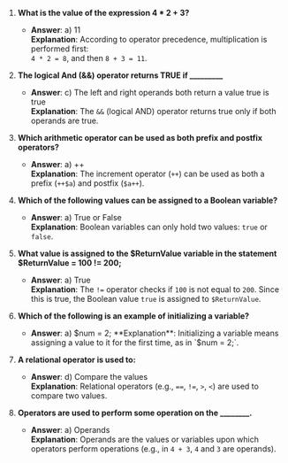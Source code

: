 1. **What is the value of the expression 4 * 2 + 3?**
   - **Answer**: a) 11  
   **Explanation**: According to operator precedence, multiplication is performed first:  
   `4 * 2 = 8`, and then `8 + 3 = 11`.

2. **The logical And (&&) operator returns TRUE if _________**
   - **Answer**: c) The left and right operands both return a value true is true  
   **Explanation**: The `&&` (logical AND) operator returns true only if both operands are true.

3. **Which arithmetic operator can be used as both prefix and postfix operators?**
   - **Answer**: a) ++  
   **Explanation**: The increment operator (`++`) can be used as both a prefix (`++$a`) and postfix (`$a++`).

4. **Which of the following values can be assigned to a Boolean variable?**
   - **Answer**: a) True or False  
   **Explanation**: Boolean variables can only hold two values: `true` or `false`.

5. **What value is assigned to the $ReturnValue variable in the statement $ReturnValue = 100 != 200;**
   - **Answer**: a) True  
   **Explanation**: The `!=` operator checks if `100` is not equal to `200`. Since this is true, the Boolean value `true` is assigned to `$ReturnValue`.

6. **Which of the following is an example of initializing a variable?**
   - **Answer**: a) $num = 2;  
   **Explanation**: Initializing a variable means assigning a value to it for the first time, as in `$num = 2;`.

7. **A relational operator is used to:**
   - **Answer**: d) Compare the values  
   **Explanation**: Relational operators (e.g., `==`, `!=`, `>`, `<`) are used to compare two values.

8. **Operators are used to perform some operation on the ________.**
   - **Answer**: a) Operands  
   **Explanation**: Operands are the values or variables upon which operators perform operations (e.g., in `4 + 3`, `4` and `3` are operands).
